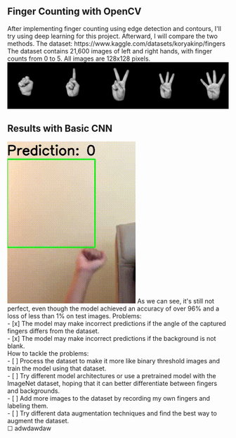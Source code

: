 <h2>Finger Counting with OpenCV</h2>
After implementing finger counting using edge detection and contours, I'll try using deep learning for this project. Afterward, I will compare the two methods.
The dataset: https://www.kaggle.com/datasets/koryakinp/fingers <br>
The dataset contains 21,600 images of left and right hands, with finger counts from 0 to 5. All images are 128x128 pixels.
<img src="Image/dataset-cover.jpg" alt="accessibility text">

<h2>Results with Basic CNN</h2>
<img src="Image/CNN_test.gif"/>
As we can see, it's still not perfect, even though the model achieved an accuracy of over 96% and a loss of less than 1% on test images.
Problems:<br>
- [x] The model may make incorrect predictions if the angle of the captured fingers differs from the dataset.<br>
- [x] The model may make incorrect predictions if the background is not blank.<br>
How to tackle the problems:<br>
- [ ] Process the dataset to make it more like binary threshold images and train the model using that dataset.<br>
- [ ] Try different model architectures or use a pretrained model with the ImageNet dataset, hoping that it can better differentiate between fingers and backgrounds.<br>
- [ ] Add more images to the dataset by recording my own fingers and labeling them.<br>
- [ ] Try different data augmentation techniques and find the best way to augment the dataset.<br>
&#x2610 adwdawdaw

